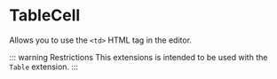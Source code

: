 # TableCell
Allows you to use the `<td>` HTML tag in the editor.

::: warning Restrictions
This extensions is intended to be used with the `Table` extension.
:::
